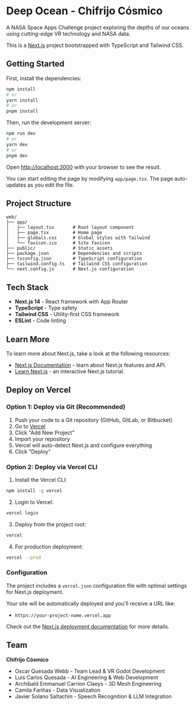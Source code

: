 # Deep Ocean - Chifrijo Cósmico

A NASA Space Apps Challenge project exploring the depths of our oceans using cutting-edge VR technology and NASA data.

This is a [Next.js](https://nextjs.org) project bootstrapped with TypeScript and Tailwind CSS.

## Getting Started

First, install the dependencies:

```bash
npm install
# or
yarn install
# or
pnpm install
```

Then, run the development server:

```bash
npm run dev
# or
yarn dev
# or
pnpm dev
```

Open [http://localhost:3000](http://localhost:3000) with your browser to see the result.

You can start editing the page by modifying `app/page.tsx`. The page auto-updates as you edit the file.

## Project Structure

```
web/
├── app/
│   ├── layout.tsx       # Root layout component
│   ├── page.tsx         # Home page
│   ├── globals.css      # Global styles with Tailwind
│   └── favicon.ico      # Site favicon
├── public/              # Static assets
├── package.json         # Dependencies and scripts
├── tsconfig.json        # TypeScript configuration
├── tailwind.config.ts   # Tailwind CSS configuration
└── next.config.js       # Next.js configuration
```

## Tech Stack

- **Next.js 14** - React framework with App Router
- **TypeScript** - Type safety
- **Tailwind CSS** - Utility-first CSS framework
- **ESLint** - Code linting

## Learn More

To learn more about Next.js, take a look at the following resources:

- [Next.js Documentation](https://nextjs.org/docs) - learn about Next.js features and API.
- [Learn Next.js](https://nextjs.org/learn) - an interactive Next.js tutorial.

## Deploy on Vercel

### Option 1: Deploy via Git (Recommended)

1. Push your code to a Git repository (GitHub, GitLab, or Bitbucket)
2. Go to [Vercel](https://vercel.com)
3. Click "Add New Project"
4. Import your repository
5. Vercel will auto-detect Next.js and configure everything
6. Click "Deploy"

### Option 2: Deploy via Vercel CLI

1. Install the Vercel CLI:
```bash
npm install -g vercel
```

2. Login to Vercel:
```bash
vercel login
```

3. Deploy from the project root:
```bash
vercel
```

4. For production deployment:
```bash
vercel --prod
```

### Configuration

The project includes a `vercel.json` configuration file with optimal settings for Next.js deployment.

Your site will be automatically deployed and you'll receive a URL like:
- `https://your-project-name.vercel.app`

Check out the [Next.js deployment documentation](https://nextjs.org/docs/app/building-your-application/deploying) for more details.

## Team

**Chifrijo Cósmico**
- Oscar Quesada Webb - Team Lead & VR Godot Development
- Luis Carlos Quesada - AI Engineering & Web Development
- Archibald Emmanuel Carrion Claeys - 3D Mesh Engineering
- Camila Fariñas - Data Visualization
- Javier Solano Saltachín - Speech Recognition & LLM Integration



